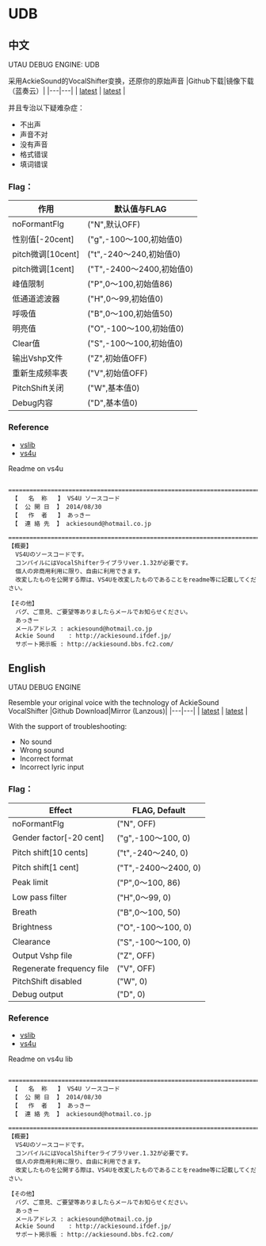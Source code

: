 # UDB

## 中文

UTAU DEBUG ENGINE: UDB

采用AckieSound的VocalShifter变换，还原你的原始声音
|Github下载|镜像下载（蓝奏云）|
|---|---|
| [latest](https://github.com/YuzukiTsuru/UDB/releases/latest) | [latest](https://yuzukitsuru.lanzous.com/is0VNgdkgaf) |

并且专治以下疑难杂症：

- 不出声
- 声音不对
- 没有声音
- 格式错误
- 填词错误



### Flag：


作用|默认值与FLAG
---|---
noFormantFlg | ("N",默认OFF)
性别值[-20cent] | ("g",-100～100,初始值0)
pitch微调[10cent] | ("t",-240～240,初始值0)
pitch微调[1cent] | ("T",-2400～2400,初始值0)
峰值限制 | ("P",0～100,初始值86)
低通道滤波器 | ("H",0～99,初始值0)
呼吸值 | ("B",0～100,初始值50)
明亮值 | ("O",-100～100,初始值0)
Clear值 | ("S",-100～100,初始值0)
输出Vshp文件 | ("Z",初始值OFF)
重新生成频率表 | ("V",初始值OFF)
PitchShift关闭 | ("W",基本值0)
Debug内容 | ("D",基本值0)


### Reference

- [vslib](http://ackiesound.ifdef.jp/download.html)
- [vs4u](<http://ackiesound.ifdef.jp/download.html>)

Readme on vs4u

```
 =========================================================================
 【   名  称   】 VS4U ソースコード
 【  公 開 日  】 2014/08/30
 【   作  者   】 あっきー
 【  連 絡 先  】 ackiesound@hotmail.co.jp
 =========================================================================
【概要】
  VS4Uのソースコードです。
  コンパイルにはVocalShifterライブラリver.1.32が必要です。
  個人の非商用利用に限り、自由に利用できます。
  改変したものを公開する際は、VS4Uを改変したものであることをreadme等に記載してください。

【その他】
  バグ、ご意見、ご要望等ありましたらメールでお知らせください。
  あっきー
  メールアドレス : ackiesound@hotmail.co.jp
  Ackie Sound    : http://ackiesound.ifdef.jp/
  サポート掲示板 : http://ackiesound.bbs.fc2.com/
```


## English

UTAU DEBUG ENGINE

Resemble your original voice with the technology of AckieSound VocalShifter
|Github Download|Mirror (Lanzous)|
|---|---|
| [latest](https://github.com/YuzukiTsuru/UDB/releases/latest) | [latest](https://yuzukitsuru.lanzous.com/is0VNgdkgaf) |

With the support of troubleshooting:

- No sound
- Wrong sound
- Incorrect format
- Incorrect lyric input



### Flag：


Effect|FLAG, Default
---|---
noFormantFlg | ("N", OFF)
Gender factor[-20 cent] | ("g",-100～100, 0)
Pitch shift[10 cents] | ("t",-240～240, 0)
Pitch shift[1 cent] | ("T",-2400～2400, 0)
Peak limit | ("P",0～100, 86)
Low pass filter | ("H",0～99, 0)
Breath | ("B",0～100, 50)
Brightness | ("O",-100～100, 0)
Clearance | ("S",-100～100, 0)
Output Vshp file | ("Z", OFF)
Regenerate frequency file | ("V", OFF)
PitchShift disabled | ("W", 0)
Debug output | ("D", 0)


### Reference

- [vslib](http://ackiesound.ifdef.jp/download.html)
- [vs4u](<http://ackiesound.ifdef.jp/download.html>)

Readme on vs4u lib

```
 =========================================================================
 【   名  称   】 VS4U ソースコード
 【  公 開 日  】 2014/08/30
 【   作  者   】 あっきー
 【  連 絡 先  】 ackiesound@hotmail.co.jp
 =========================================================================
【概要】
  VS4Uのソースコードです。
  コンパイルにはVocalShifterライブラリver.1.32が必要です。
  個人の非商用利用に限り、自由に利用できます。
  改変したものを公開する際は、VS4Uを改変したものであることをreadme等に記載してください。

【その他】
  バグ、ご意見、ご要望等ありましたらメールでお知らせください。
  あっきー
  メールアドレス : ackiesound@hotmail.co.jp
  Ackie Sound    : http://ackiesound.ifdef.jp/
  サポート掲示板 : http://ackiesound.bbs.fc2.com/
```
